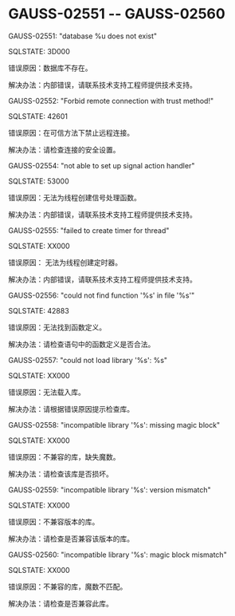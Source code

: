 # GAUSS-02551 -- GAUSS-02560<a name="ZH-CN_TOPIC_0302072922"></a>

GAUSS-02551: "database %u does not exist"

SQLSTATE: 3D000

错误原因：数据库不存在。

解决办法：内部错误，请联系技术支持工程师提供技术支持。

GAUSS-02552: "Forbid remote connection with trust method!"

SQLSTATE: 42601

错误原因：在可信方法下禁止远程连接。

解决办法：请检查连接的安全设置。

GAUSS-02554: "not able to set up signal action handler"

SQLSTATE: 53000

错误原因：无法为线程创建信号处理函数。

解决办法：内部错误，请联系技术支持工程师提供技术支持。

GAUSS-02555: "failed to create timer for thread"

SQLSTATE: XX000

错误原因： 无法为线程创建定时器。

解决办法：内部错误，请联系技术支持工程师提供技术支持。

GAUSS-02556: "could not find function '%s' in file '%s'"

SQLSTATE: 42883

错误原因：无法找到函数定义。

解决办法：请检查语句中的函数定义是否合法。

GAUSS-02557: "could not load library '%s': %s"

SQLSTATE: XX000

错误原因：无法载入库。

解决办法：请根据错误原因提示检查库。

GAUSS-02558: "incompatible library '%s': missing magic block"

SQLSTATE: XX000

错误原因：不兼容的库，缺失魔数。

解决办法：请检查该库是否损坏。

GAUSS-02559: "incompatible library '%s': version mismatch"

SQLSTATE: XX000

错误原因：不兼容版本的库。

解决办法：请检查是否兼容该版本的库。

GAUSS-02560: "incompatible library '%s': magic block mismatch"

SQLSTATE: XX000

错误原因：不兼容的库，魔数不匹配。

解决办法：请检查是否兼容此库。

